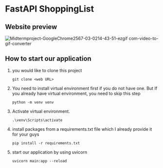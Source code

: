 # FastAPI ShoppingList

## Website preview
![Midtermproject-GoogleChrome2567-03-0214-43-51-ezgif com-video-to-gif-converter](https://github.com/FordPipatkittikul/ShoppingList/assets/121902625/e8aa295f-e57b-408e-8a1b-b05e3e331669)

## How to start our application

1) you would like to clone this project

       git clone <web URL>
    
3) You need to install virtual environment first if you do not have one. But If you already have virtual environment, you need to skip this step
    
       python -m venv venv

4) Activate virtual environment.

       .\venv\Scripts\activate

5) install packages from a requirements.txt file which I already provide it for your guys

       pip install -r requirements.txt
6) start our application by using uvicorn

       uvicorn main:app --reload
